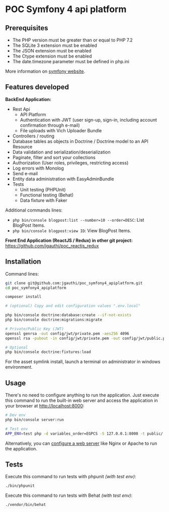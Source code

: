 # POC Symfony 4 api platform

## Prerequisites

* The PHP version must be greater than or equal to PHP 7.2
* The SQLite 3 extension must be enabled
* The JSON extension must be enabled
* The Ctype extension must be enabled
* The date.timezone parameter must be defined in php.ini

More information on [symfony website](https://symfony.com/doc/4.2/reference/requirements.html).

## Features developed

**BackEnd Application:**
* Rest Api
    * API Platform
    * Authentication with JWT (user sign-up, sign-in, including account confirmation through e-mail)
    * File uploads with Vich Uploader Bundle
* Controllers / routing
* Database tables as objects in Doctrine / Doctrine model to an API Resource
* Data validation and serialization/deserialization
* Paginate, filter and sort your collections
* Authorization (User roles, privileges, restricting access)
* Log errors with Monolog
* Send e-mail
* Entity data administration with EasyAdminBundle
* Tests
    * Unit testing (PHPUnit)
    * Functional testing (Behat)
    * Data fixture with Faker

Additional commands lines:
* `php bin/console blogpost:list --number=10 --order=DESC`: List BlogPost Items.
* `php bin/console blogpost:view ID`: View BlogPost Items.

**Front End Application (ReactJS / Redux) in other git project:**
https://github.com/jgauthi/poc_reactjs_redux


## Installation
Command lines:

```bash
git clone git@github.com:jgauthi/poc_symfony4_apiplatform.git
cd poc_symfony4_apiplatform

composer install

# (optional) Copy and edit configuration values ".env.local"

php bin/console doctrine:database:create --if-not-exists
php bin/console doctrine:migrations:migrate

# Private/Public Key (JWT)
openssl genrsa -out config/jwt/private.pem -aes256 4096
openssl rsa -pubout -in config/jwt/private.pem -out config/jwt/public.pem

# Optional
php bin/console doctrine:fixtures:load
```

For the asset symlink install, launch a terminal on administrator in windows environment.

## Usage
There's no need to configure anything to run the application. Just execute this
command to run the built-in web server and access the application in your
browser at <http://localhost:8000>:

```bash
# Dev env
php bin/console server:run

# Test env
APP_ENV=test php -d variables_order=EGPCS -S 127.0.0.1:8000 -t public/
```

Alternatively, you can [configure a web server](https://symfony.com/doc/current/cookbook/configuration/web_server_configuration.html) like Nginx or Apache to run
the application.

## Tests
Execute this command to run tests with phpunit _(with test env)_:

```bash
./bin/phpunit
```

Execute this command to run tests with Behat _(with test env)_:

```bash
./vendor/bin/behat
```
